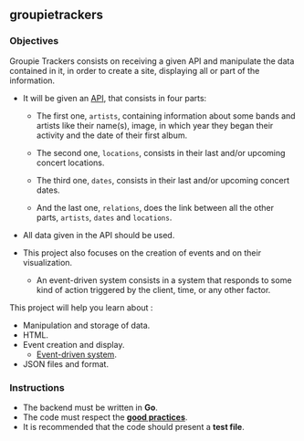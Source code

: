 ## groupietrackers

### Objectives

Groupie Trackers consists on receiving a given API and manipulate the data contained in it, in order to create a site, displaying all or part of the information.

- It will be given an [API](http://groupietrackers.org/api), that consists in four parts:
  - The first one, `artists`, containing information about some bands and artists like their name(s), image, in which year they began their activity and the date of their first album.

  - The second one, `locations`, consists in their last and/or upcoming concert locations.

  - The third one, `dates`, consists in their last and/or upcoming concert dates.

  - And the last one, `relations`, does the link between all the other parts, `artists`, `dates` and `locations`.
- All data given in the API should be used.

- This project also focuses on the creation of events and on their visualization.
  - An event-driven system consists in a system that responds to some kind of action triggered by the client, time, or any other factor.

This project will help you learn about :

- Manipulation and storage of data.
- HTML.
- Event creation and display.
  - [Event-driven system](https://medium.com/omarelgabrys-blog/event-driven-systems-cdbe5a4b3d04).
- JSON files and format.

### Instructions

- The backend must be written in **Go**.
- The code must respect the [**good practices**](https://github.com/01-edu/public/blob/master/subjects/good-practices.en.md).
- It is recommended that the code should present a **test file**.
